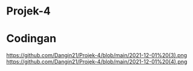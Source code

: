 # Projek-4
# Codingan
https://github.com/Dangin21/Projek-4/blob/main/2021-12-01%20(3).png
https://github.com/Dangin21/Projek-4/blob/main/2021-12-01%20(4).png

